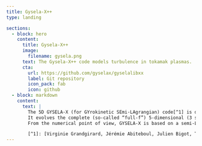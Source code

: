 ```yaml
---
title: Gysela-X++
type: landing

sections:
  - block: hero
    content:
      title: Gysela-X++
      image:
        filename: gysela.png
      text: The Gysela-X++ code models turbulence in tokamak plasmas.
      cta:
        url: https://github.com/gyselax/gyselalibxx
        label: Git repository
        icon_pack: fab
        icon: github
  - block: markdown
    content:
      text: |
        The 5D GYSELA-X (for GYrokinetic SEmi-LAgrangian) code[^1] is developed at [CEA/IRFM](https://irfm.cea.fr/) for 20 years through national and international collaborations with a strong interaction between physicists, mathematicians and computer scientists. GYSELA-X is a global full-f nonlinear gyrokinetic code that simulates electrostatic plasma turbulence and transport in the core of Tokamak devices.
        It evolves the complete (so-called “full-f”) 5-dimensional (3 space coordinates, 2 velocity coordinates) guiding-centre distribution function in the electrostatic limit in a full portion of torus (so-called “global”). Versatile sources of heat, momentum, particles and vorticity are commonly used to achieve steady-state in long simulation runs. The time-evolution of this distribution function $f(r,\theta,\phi,v_\parallel,\mu)$ is governed by the gyro-averaged Vlasov equation, the so-called gyrokinetic equation, which is self-consistently coupled to the 3D quasi-neutrality equation (electrostatic and long wavelength limit of Maxwell's equations).
        From the numerical point of view, GYSELA-X is based on a semi-Lagrangian scheme.

        [^1]: [Virginie Grandgirard, Jérémie Abiteboul, Julien Bigot, Thomas Cartier-Michaud, Nicolas Crouseilles, et al.. A 5D gyrokinetic full-f global semi-lagrangian code for flux-driven ion turbulence simulations. 2015.]
---
```

